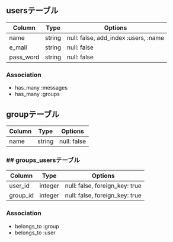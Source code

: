 ## usersテーブル
|Column|Type|Options|
|------|----|-------|
|name|string|null: false, add_index :users, :name|
|e_mail|string|null: false|
|pass_word|string|null: false|
### Association
- has_many :messages
- has_many :groups

## groupテーブル
|Column|Type|Options|
|------|----|-------|
|name|string|null: false|

### ## groups_usersテーブル
|Column|Type|Options|
|------|----|-------|
|user_id|integer|null: false, foreign_key: true|
|group_id|integer|null: false, foreign_key: true|

### Association
- belongs_to :group
- belongs_to :user


